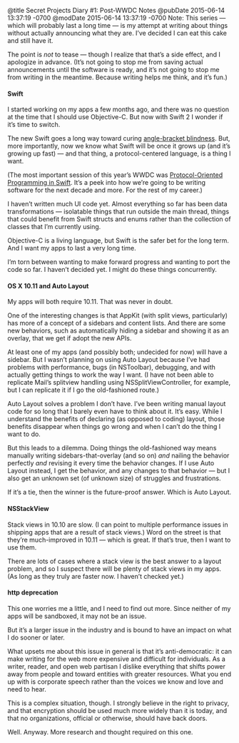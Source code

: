 @title Secret Projects Diary #1: Post-WWDC Notes
@pubDate 2015-06-14 13:37:19 -0700
@modDate 2015-06-14 13:37:19 -0700
Note: This series — which will probably last a long time — is my attempt at writing about things without actually announcing what they are. I’ve decided I can eat this cake and still have it.

The point is *not* to tease — though I realize that that’s a side effect, and I apologize in advance. (It’s not going to stop me from saving actual announcements until the software is ready, and it’s not going to stop me from writing in the meantime. Because writing helps me think, and it’s fun.)

#### Swift

I started working on my apps a few months ago, and there was no question at the time that I should use Objective-C. But now with Swift 2 I wonder if it’s time to switch.

The new Swift goes a long way toward curing <a href="http://inessential.com/2015/02/04/random_swift_things">angle-bracket blindness</a>. But, more importantly, now we know what Swift will be once it grows up (and it’s growing up fast) — and that thing, a protocol-centered language, is a thing I want.

(The most important session of this year’s WWDC was <a href="https://developer.apple.com/videos/wwdc/2015/?id=408">Protocol-Oriented Programming in Swift</a>. It’s a peek into how we’re going to be writing software for the next decade and more. For the rest of my career.)

I haven’t written much UI code yet. Almost everything so far has been data transformations — isolatable things that run outside the main thread, things that could benefit from Swift structs and enums rather than the collection of classes that I’m currently using.

Objective-C is a living language, but Swift is the safer bet for the long term. And I want my apps to last a very long time.

I’m torn between wanting to make forward progress and wanting to port the code so far. I haven’t decided yet. I might do these things concurrently.

#### OS X 10.11 and Auto Layout

My apps will both require 10.11. That was never in doubt.

One of the interesting changes is that AppKit (with split views, particularly) has more of a concept of a sidebars and content lists. And there are some new behaviors, such as automatically hiding a sidebar and showing it as an overlay, that we get if adopt the new APIs.

At least one of my apps (and possibly both; undecided for now) will have a sidebar. But I wasn’t planning on using Auto Layout because I’ve had problems with performance, bugs (in NSToolbar), debugging, and with actually getting things to work the way I want. (I have not been able to replicate Mail’s splitview handling using NSSplitViewController, for example, but I can replicate it if I go the old-fashioned route.)

Auto Layout solves a problem I don’t have. I’ve been writing manual layout code for so long that I barely even have to think about it. It’s easy. While I understand the benefits of declaring (as opposed to coding) layout, those benefits disappear when things go wrong and when I can’t do the thing I want to do.

But this leads to a dilemma. Doing things the old-fashioned way means manually writing sidebars-that-overlay (and so on) *and* nailing the behavior perfectly *and* revising it every time the behavior changes. If I use Auto Layout instead, I get the behavior, and any changes to that behavior — but I also get an unknown set (of unknown size) of struggles and frustrations.

If it’s a tie, then the winner is the future-proof answer. Which is Auto Layout.

#### NSStackView

Stack views in 10.10 are slow. (I can point to multiple performance issues in shipping apps that are a result of stack views.) Word on the street is that they’re much-improved in 10.11 — which is great. If that’s true, then I want to use them.

There are lots of cases where a stack view is the best answer to a layout problem, and so I suspect there will be plenty of stack views in my apps. (As long as they truly are faster now. I haven’t checked yet.)

#### http deprecation

This one worries me a little, and I need to find out more. Since neither of my apps will be sandboxed, it may not be an issue.

But it’s a larger issue in the industry and is bound to have an impact on what I do sooner or later.

What upsets me about this issue in general is that it’s anti-democratic: it can make writing for the web more expensive and difficult for individuals. As a writer, reader, and open web partisan I dislike everything that shifts power away from people and toward entities with greater resources. What you end up with is corporate speech rather than the voices we know and love and need to hear.

This is a complex situation, though. I strongly believe in the right to privacy, and that encryption should be used much more widely than it is today, and that no organizations, official or otherwise, should have back doors.

Well. Anyway. More research and thought required on this one.
